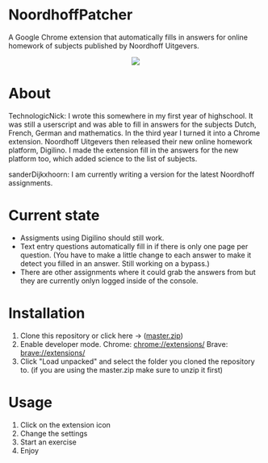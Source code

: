# NoordhoffPatcher

A Google Chrome extension that automatically fills in answers for online homework of subjects published by Noordhoff Uitgevers.

<p align="center">
  <img src="https://user-images.githubusercontent.com/15117158/139592259-d9586dab-09bd-46d9-bc0c-a8c52ae07d18.png">
</p>

# About

TechnologicNick:
I wrote this somewhere in my first year of highschool. It was still a userscript and was able to fill in answers for the subjects Dutch, French, German and mathematics. In the third year I turned it into a Chrome extension. Noordhoff Uitgevers then released their new online homework platform, Digilino. I made the extension fill in the answers for the new platform too, which added science to the list of subjects.

sanderDijkxhoorn:
I am currently writing a version for the latest Noordhoff assignments.

# Current state

- Assigments using Digilino should still work.
- Text entry questions automatically fill in if there is only one page per question. (You have to make a little change to each answer to make it detect you filled in an answer. Still working on a bypass.)
- There are other assignments where it could grab the answers from but they are currently onlyn logged inside of the console.

# Installation

1. Clone this repository or click here -> (<a href="https://github.com/sanderDijkxhoorn/NoordhoffPatcher/archive/refs/heads/master.zip" target="_blank">master.zip</a>)
2. Enable developer mode. Chrome: [chrome://extensions/](chrome://extensions/) Brave: [brave://extensions/](brave://extensions/)
3. Click "Load unpacked" and select the folder you cloned the repository to. (if you are using the master.zip make sure to unzip it first)

# Usage

1. Click on the extension icon
2. Change the settings
3. Start an exercise
4. Enjoy

